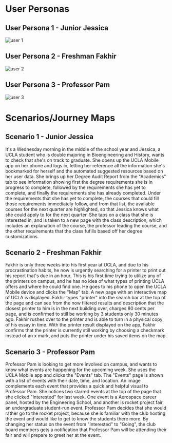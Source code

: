 # User Personas
## User Persona 1 - Junior Jessica
![user 1](https://user-images.githubusercontent.com/59623146/74257782-2826bc80-4caa-11ea-9f10-249c51f6f3be.jpg)
## User Persona 2 - Freshman Fakhir
![user 2](https://user-images.githubusercontent.com/59623146/74257788-2a891680-4caa-11ea-9d55-afb27129c0ff.jpg)
## User Persona 3 - Professor Pam
![user 3](https://user-images.githubusercontent.com/59623146/74257792-2bba4380-4caa-11ea-8cfb-e35821f9a5e7.jpg)
# Scenarios/Journey Maps
## Scenario 1 - Junior Jessica
  It's a Wednesday morning in the middle of the school year and Jessica, a UCLA student who is double majoring in Bioengineering and History, wants to check that she's on track to graduate. She opens up the UCLA Mobile app on her phone and logs in, letting her reference all the information she's bookmarked for herself and the automated suggested resources based on her user data. She brings up her Degree Audit Report from the "Academics" tab to see information showing first the degree requirements she is in progress to complete, followed by the requirements she has yet to complete, and finally the requirements she has already completed. Under the requirements that she has yet to complete, the courses that could fill those requirements immediately follow, and from that list, the available courses for the next quarter are highlighted, so that Jessica knows what she could apply to for the next quarter. She taps on a class that she is interested in, and is taken to a new page with the class description, which includes an explanation of the course, the professor leading the course, and the other requirements that the class fufills based off her degree customizations. 
  
## Scenario 2 - Freshman Fakhir
  Fakhir is only three weeks into his first year at UCLA, and due to his procrastination habits, he now is urgently searching for a printer to print out his report that's due in an hour. This is his first time trying to utilize any of the printers on campus, and he has no idea of what types of printing UCLA offers and where he could find one. He goes to his phone to open the UCLA Mobile device and clicks the "Map" tab. A new page with an interactive map of UCLA is displayed. Fakhir types "printer" into the search bar at the top of the page and can see from the now filtered results and description that the closest printer to him is in the next building over, charges 80 cents per page, and is confirmed to still be working by 3 students only 30 minutes ago. Fakhir rushes over to the printer and is able to turn in a physical copy of his essay in time. With the printer result displayed on the app, Fakhir confirms that the printer is currently still working by choosing a checkmark instead of an x mark, and puts the printer under his saved items on the map. 
## Scenario 3 - Professor Pam
  Professor Pam is looking to get more involved on campus, and wants to know what events are happening for the upcoming week. She uses the UCLA Mobile app and clicks the "Events" tab. The "Events" page is shown with a list of events with their date, time, and location. An image complements each event that provides a quick and helpful visual to Professor Pam. She notices two starred events at the top of the page that she clicked "Interested" for last week. One event is a Aerospace career panel, hosted by the Engineering School, and another is rocket project fair, an undergraduate student-run event. Professor Pam decides that she would rather go to the rocket project, because she is familiar with the club hosting the event and would like to get to know the students there more. By changing her status on the event from "Interested" to "Going", the club board members gets a notification that Professor Pam will be attending their fair and will prepare to greet her at the event.
